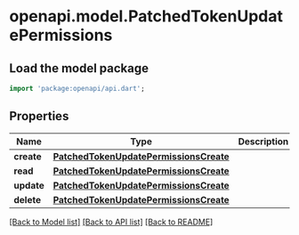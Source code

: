 # openapi.model.PatchedTokenUpdatePermissions

## Load the model package
```dart
import 'package:openapi/api.dart';
```

## Properties
Name | Type | Description | Notes
------------ | ------------- | ------------- | -------------
**create** | [**PatchedTokenUpdatePermissionsCreate**](PatchedTokenUpdatePermissionsCreate.md) |  | [optional] 
**read** | [**PatchedTokenUpdatePermissionsCreate**](PatchedTokenUpdatePermissionsCreate.md) |  | [optional] 
**update** | [**PatchedTokenUpdatePermissionsCreate**](PatchedTokenUpdatePermissionsCreate.md) |  | [optional] 
**delete** | [**PatchedTokenUpdatePermissionsCreate**](PatchedTokenUpdatePermissionsCreate.md) |  | [optional] 

[[Back to Model list]](../README.md#documentation-for-models) [[Back to API list]](../README.md#documentation-for-api-endpoints) [[Back to README]](../README.md)


